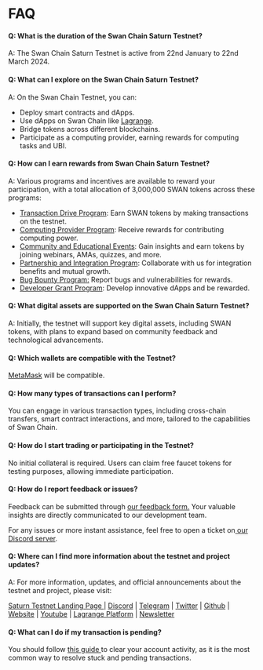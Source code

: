 # FAQ

#### Q: What is the duration of the Swan Chain Saturn Testnet?

A: The Swan Chain Saturn Testnet is active from 22nd January to 22nd March 2024.

#### Q: What can I explore on the Swan Chain Saturn Testnet?

A: On the Swan Chain Testnet, you can:

* Deploy smart contracts and dApps.
* Use dApps on Swan Chain like [Lagrange](https://lagrangedao.org/spaces).
* Bridge tokens across different blockchains.
* Participate as a computing provider, earning rewards for computing tasks and UBI.

#### Q: How can I earn rewards from Swan Chain Saturn Testnet?

A: Various programs and incentives are available to reward your participation, with a total allocation of 3,000,000 SWAN tokens across these programs:

* [Transaction Drive Program](https://docs.swanchain.io/swan-testnet/swan-saturn-testnet/transaction-drive-program): Earn SWAN tokens by making transactions on the testnet.
* [Computing Provider Program](https://docs.swanchain.io/swan-testnet/swan-saturn-testnet/computing-provider-program): Receive rewards for contributing computing power.
* [Community and Educational Events](https://discord.com/channels/867879887871672331/1186156859485343865): Gain insights and earn tokens by joining webinars, AMAs, quizzes, and more.
* [Partnership and Integration Program](https://docs.swanchain.io/swan-testnet/swan-saturn-testnet/partnership-and-integration-program): Collaborate with us for integration benefits and mutual growth.
* [Bug Bounty Program:](https://docs.swanchain.io/swan-testnet/swan-saturn-testnet/bug-bounty-program) Report bugs and vulnerabilities for rewards.
* [Developer Grant Program](https://docs.swanchain.io/swan-testnet/swan-saturn-testnet/developer-grant-program): Develop innovative dApps and be rewarded.

#### Q: What digital assets are supported on the Swan Chain Saturn Testnet?

A: Initially, the testnet will support key digital assets, including SWAN tokens, with plans to expand based on community feedback and technological advancements.

#### Q: Which wallets are compatible with the Testnet?

[MetaMask](https://metamask.io/) will be compatible.

#### Q: How many types of transactions can I perform?

You can engage in various transaction types, including cross-chain transfers, smart contract interactions, and more, tailored to the capabilities of Swan Chain.

#### Q: How do I start trading or participating in the Testnet?

No initial collateral is required. Users can claim free faucet tokens for testing purposes, allowing immediate participation.

#### Q: How do I report feedback or issues?

Feedback can be submitted through [our feedback form.](https://docs.google.com/forms/d/e/1FAIpQLSdw6gTZL2Pzu2vAo3gWbva0oafbZ1PSvpS9ImRVQ\_tk-UCIRA/viewform) Your valuable insights are directly communicated to our development team.

For any issues or more instant assistance, feel free to open a ticket on[ our Discord server](https://discord.com/invite/M2Y9ynVAhy).

#### Q: Where can I find more information about the testnet and project updates?

A: For more information, updates, and official announcements about the testnet and project, please visit:

[Saturn Testnet Landing Page ](https://saturn-testnet.swanchain.io)| [Discord](https://discord.com/invite/37ze379kqW) | [Telegram](https://t.me/swan\_chain/1) | [Twitter](https://twitter.com/swan\_chain) | [Github](https://github.com/filswan) | [Website](https://www.swanchain.io/homepage/) | [Youtube](https://www.youtube.com/@swan\_chain) | [Lagrange Platform](https://lagrangedao.org/main) | [Newsletter](https://mailchi.mp/swanchain/swan-chain)

#### Q: What can I do if my transaction is pending?

You should follow [this guide ](https://support.metamask.io/hc/en-us/articles/360015488891-How-to-clear-your-account-activity-reset-account)to clear your account activity, as it is the most common way to resolve stuck and pending transactions.

